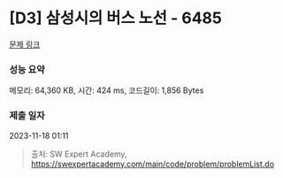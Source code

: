 # [D3] 삼성시의 버스 노선 - 6485 

[문제 링크](https://swexpertacademy.com/main/code/problem/problemDetail.do?contestProbId=AWczm7QaACgDFAWn) 

### 성능 요약

메모리: 64,360 KB, 시간: 424 ms, 코드길이: 1,856 Bytes

### 제출 일자

2023-11-18 01:11



> 출처: SW Expert Academy, https://swexpertacademy.com/main/code/problem/problemList.do